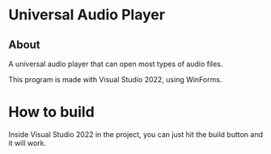 # Universal Audio Player
## About
A universal audio player that can open most types of audio files.

This program is made with Visual Studio 2022, using WinForms.

# How to build
Inside Visual Studio 2022 in the project, you can just hit the build button and it will work.
